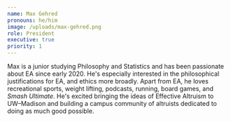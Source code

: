 ```yaml
---
name: Max Gehred
pronouns: he/him
image: /uploads/max-gehred.png
role: President
executive: true
priority: 1
---
```


Max is a junior studying Philosophy and Statistics and has been passionate about EA since early 2020.  He's especially interested in the philosophical justifications for EA, and ethics more broadly. Apart from EA, he loves recreational sports, weight lifting, podcasts, running, board games, and <em>Smash Ultimate</em>. He's excited bringing the ideas of Effective Altruism to UW–Madison and building a campus community of altruists dedicated to doing as much good possible.